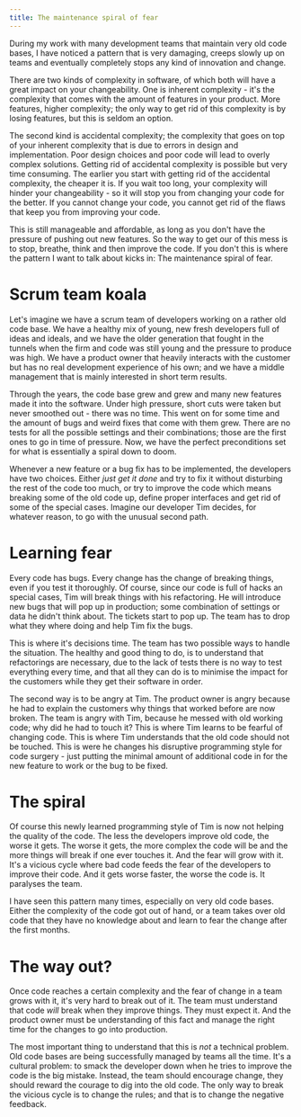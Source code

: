 ```yaml
---
title: The maintenance spiral of fear
---
```


During my work with many development teams that maintain very old code bases, I
have noticed a pattern that is very damaging, creeps slowly up on teams and
eventually completely stops any kind of innovation and change.

There are two kinds of complexity in software, of which both will have a great
impact on your changeability. One is inherent complexity - it's the complexity
that comes with the amount of features in your product. More features, higher
complexity; the only way to get rid of this complexity is by losing features,
but this is seldom an option.

The second kind is accidental complexity; the complexity that goes on top of
your inherent complexity that is due to errors in design and implementation.
Poor design choices and poor code will lead to overly complex solutions. Getting
rid of accidental complexity is possible but very time consuming. The earlier
you start with getting rid of the accidental complexity, the cheaper it is. If
you wait too long, your complexity will hinder your changeability - so it will
stop you from changing your code for the better. If you cannot change your code,
you cannot get rid of the flaws that keep you from improving your code.

This is still manageable and affordable, as long as you don't have the pressure
of pushing out new features. So the way to get our of this mess is to stop,
breathe, think and then improve the code. If you don't this is where the pattern
I want to talk about kicks in: The maintenance spiral of fear.

# Scrum team koala

Let's imagine we have a scrum team of developers working on a rather old code
base. We have a healthy mix of young, new fresh developers full of ideas and
ideals, and we have the older generation that fought in the tunnels when the
firm and code was still young and the pressure to produce was high. We have
a product owner that heavily interacts with the customer but has no real
development experience of his own; and we have a middle management that is
mainly interested in short term results.

Through the years, the code base grew and grew and many new features made it
into the software. Under high pressure, short cuts were taken but never smoothed
out - there was no time. This went on for some time and the amount of bugs and
weird fixes that come with them grew. There are no tests for all the
possible settings and their combinations; those are the first ones to go in time
of pressure. Now, we have the perfect preconditions set for what is essentially
a spiral down to doom.

Whenever a new feature or a bug fix has to be implemented, the developers have
two choices. Either *just get it done* and try to fix it without disturbing
the rest of the code too much, or try to improve the code which means breaking
some of the old code up, define proper interfaces and get rid of some of the
special cases. Imagine our developer Tim decides, for whatever reason, to go
with the unusual second path.

# Learning fear

Every code has bugs. Every change has the change of breaking things, even if you
test it thoroughly. Of course, since our code is full of hacks an special cases,
Tim will break things with his refactoring. He will introduce new bugs that will
pop up in production; some combination of settings or data he didn't think 
about. The tickets start to pop up. The team has to drop what they
where doing and help Tim fix the bugs.

This is where it's decisions time. The team has two possible ways to handle the
situation. The healthy and good thing to do, is to understand that refactorings
are necessary, due to the lack of tests there is no way to test everything
every time, and that all they can do is to minimise the impact for the customers
while they get their software in order.

The second way is to be angry at Tim. The product owner is angry because he had
to explain the customers why things that worked before are now broken. The team
is angry with Tim, because he messed with old working code; why did he had to 
touch it? This is where Tim learns to be fearful of changing code. This is where
Tim understands that the old code should not be touched. This is were he changes
his disruptive programming style for code surgery - just putting the minimal
amount of additional code in for the new feature to work or the bug to be fixed.

# The spiral

Of course this newly learned programming style of Tim is now not helping the
quality of the code. The less the developers improve old code, the worse it
gets. The worse it gets, the more complex the code will be and the more things
will break if one ever touches it. And the fear will grow with it. It's a
vicious cycle where bad code feeds the fear of the developers to improve their
code. And it gets worse faster, the worse the code is. It paralyses the team.

I have seen this pattern many times, especially on very old code bases. Either
the complexity of the code got out of hand, or a team takes over old code that
they have no knowledge about and learn to fear the change after the first
months.

# The way out?

Once code reaches a certain complexity and the fear of change in a team grows
with it, it's very hard to break out of it. The team must understand that code 
_will_ break when they improve things.  They must expect it.
And the product owner must be understanding of this fact and manage the right
time for the changes to go into production. 

The most important thing to understand that this is _not_ a technical problem.
Old code bases are being successfully managed by teams all the time. It's a
cultural problem: to smack the developer down when he tries to improve the code
is the big mistake. Instead, the team should encourage change, they should
reward the courage to dig into the old code. The only way to break the vicious
cycle is to change the rules; and that is to change the negative feedback.


